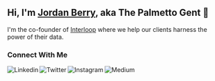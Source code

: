 ## Hi, I'm [Jordan Berry](https://jordan-berry.com), aka The Palmetto Gent 👋

I'm the co-founder of [Interloop](https://github.com/InterloopHQ) where we help our clients harness the power of their data. 

### Connect With Me

[<img align="left" alt="Linkedin" src="https://img.shields.io/badge/LinkedIn-0077B5?style=for-the-badge&logo=linkedin&logoColor=white" />](https://www.linkedin.com/in/jordan~berry)

[<img align="left" alt="Twitter" src="https://img.shields.io/badge/Twitter%20-%231DA1F2.svg?&style=for-the-badge&logo=Twitter&logoColor=white"/>](https://twitter.com/ThePalmettoGent)

[<img align="left" alt="Instagram" src="https://img.shields.io/badge/Instagram%20-%23E4405F.svg?&style=for-the-badge&logo=Instagram&logoColor=white"/>](https://www.instagram.com/thepalmettogent/)

[<img align="left" alt="Medium" src="https://img.shields.io/badge/Medium-12100E?style=for-the-badge&logo=medium&logoColor=white" />](https://medium.com/@thepalmettogent)
